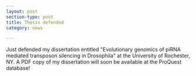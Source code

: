 ```yaml
---
layout: post
section-type: post
title: Thesis defended
category: news

---
```


Just defended my dissertation entitled "Evolutionary genomics of piRNA mediated transposon silencing in Drosophila" at the University of Rochester, NY. A PDF copy of my dissertation will soon be available at the ProQuest database!


